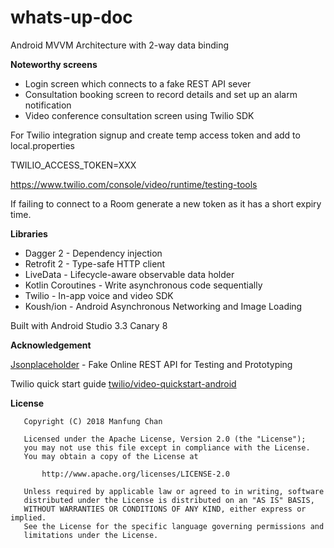# whats-up-doc

Android MVVM Architecture with 2-way data binding


**Noteworthy screens**

* Login screen which connects to a fake REST API sever 
* Consultation booking screen to record details and set up an alarm notification
* Video conference consultation screen using Twilio SDK

For Twilio integration signup and create temp access token and add to local.properties

TWILIO_ACCESS_TOKEN=XXX

https://www.twilio.com/console/video/runtime/testing-tools

If failing to connect to a Room generate a new token as it has a short expiry time.  


**Libraries**

* Dagger 2 		- Dependency injection
* Retrofit 2 		- Type-safe HTTP client
* LiveData 		- Lifecycle-aware observable data holder
* Kotlin Coroutines 	- Write asynchronous code sequentially
* Twilio 			- In-app voice and video SDK
* Koush/ion 		- Android Asynchronous Networking and Image Loading


Built with Android Studio 3.3 Canary 8


**Acknowledgement**

[Jsonplaceholder](https://jsonplaceholder.typicode.com/) - Fake Online REST API for Testing and Prototyping

Twilio quick start guide [twilio/video-quickstart-android](https://github.com/twilio/video-quickstart-android/tree/master/quickstartKotlin)

**License**
```
   Copyright (C) 2018 Manfung Chan
   
   Licensed under the Apache License, Version 2.0 (the "License");
   you may not use this file except in compliance with the License.
   You may obtain a copy of the License at

       http://www.apache.org/licenses/LICENSE-2.0

   Unless required by applicable law or agreed to in writing, software
   distributed under the License is distributed on an "AS IS" BASIS,
   WITHOUT WARRANTIES OR CONDITIONS OF ANY KIND, either express or implied.
   See the License for the specific language governing permissions and
   limitations under the License.
```
